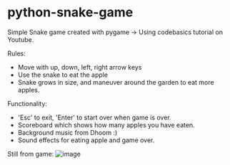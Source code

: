 # python-snake-game
Simple Snake game created with pygame -> Using codebasics tutorial on Youtube. 

Rules: 
- Move with up, down, left, right arrow keys
- Use the snake to eat the apple
- Snake grows in size, and maneuver around the garden to eat more apples. 

Functionality: 
- 'Esc' to exit, 'Enter' to start over when game is over. 
- Scoreboard which shows how many apples you have eaten. 
- Background music from Dhoom :) 
- Sound effects for eating apple and game over. 

Still from game: 
![image](https://user-images.githubusercontent.com/32559821/120950440-c5fe9000-c714-11eb-835f-c3b36dcb7ebc.png)
